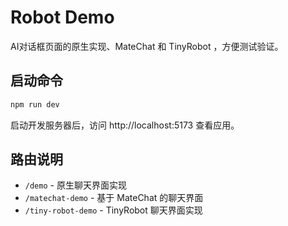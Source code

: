 # Robot Demo

AI对话框页面的原生实现、MateChat 和 TinyRobot ，方便测试验证。

## 启动命令

```bash
npm run dev
```

启动开发服务器后，访问 http://localhost:5173 查看应用。


## 路由说明

- `/demo` - 原生聊天界面实现
- `/matechat-demo` - 基于 MateChat 的聊天界面
- `/tiny-robot-demo` - TinyRobot 聊天界面实现

